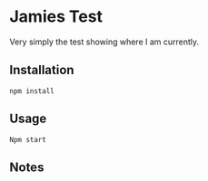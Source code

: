 # Jamies Test
Very simply the test showing where I am currently.

## Installation

```npm install ```

## Usage

```Npm start```

## Notes
